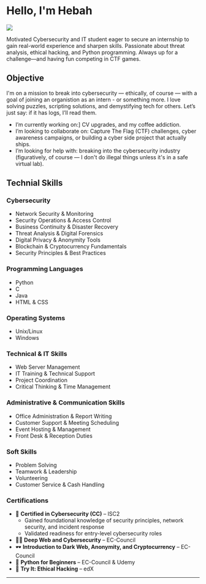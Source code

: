 

<!--
**maehackere/Maehackere** is a ✨ _special_ ✨ repository because its `README.md` (this file) appears on your GitHub profile.

Here are some ideas to get you started:

- 🔭 I’m currently working on ...
- 🌱 I’m currently learning ...
- 👯 I’m looking to collaborate on ...
- 🤔 I’m looking for help with ...
- 💬 Ask me about ...
- 📫 How to reach me: ...
- 😄 Pronouns: ...
- ⚡ Fun fact: ...
-->
# Hello, I'm Hebah
<a href="https://linkedin.com/in/hebah-hanieh"><img src="https://img.shields.io/badge/-LinkedIn-0072b1?&style=for-the-badge&logo=linkedin&logoColor=white" /></a>

Motivated Cybersecurity and IT student eager to secure an internship to gain real-world experience and sharpen skills. Passionate about threat analysis, ethical hacking, and Python programming. Always up for a challenge—and having fun competing in CTF games.


## Objective

I'm on a mission to break into cybersecurity — ethically, of course — with a goal of joining an organistion as an intern - or something more. I love solving puzzles, scripting solutions, and demystifying tech for others. Let’s just say: if it has logs, I’ll read them.

- I’m currently working on:] CV upgrades, and my coffee addiction.
- I’m looking to collaborate on: Capture The Flag (CTF) challenges, cyber awareness campaigns, or building a cyber side project that actually ships.
- I’m looking for help with: breaking into the cybersecurity industry (figuratively, of course — I don't do illegal things unless it's in a safe virtual lab).



## Technial Skills


### Cybersecurity
- Network Security & Monitoring  
- Security Operations & Access Control  
- Business Continuity & Disaster Recovery  
- Threat Analysis & Digital Forensics  
- Digital Privacy & Anonymity Tools  
- Blockchain & Cryptocurrency Fundamentals  
- Security Principles & Best Practices  

### Programming Languages
- Python  
- C  
- Java  
- HTML & CSS  

### Operating Systems
- Unix/Linux  
- Windows  

### Technical & IT Skills
- Web Server Management  
- IT Training & Technical Support  
- Project Coordination  
- Critical Thinking & Time Management  

### Administrative & Communication Skills
- Office Administration & Report Writing  
- Customer Support & Meeting Scheduling  
- Event Hosting & Management  
- Front Desk & Reception Duties  

### Soft Skills
- Problem Solving  
- Teamwork & Leadership  
- Volunteering  
- Customer Service & Cash Handling  

### Certifications
- 📜 **Certified in Cybersecurity (CC)** – ISC2  
  - Gained foundational knowledge of security principles, network security, and incident response  
  - Validated readiness for entry-level cybersecurity roles  
- 🕵️‍♀️ **Deep Web and Cybersecurity** – EC-Council  
- 🕶 **Introduction to Dark Web, Anonymity, and Cryptocurrency** – EC-Council  
- 🐍 **Python for Beginners** – EC-Council & Udemy  
- 🔐 **Try It: Ethical Hacking** – edX  

---

